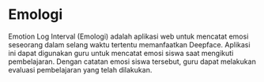 # Emologi
Emotion Log Interval (Emologi) adalah aplikasi web untuk mencatat emosi seseorang dalam selang waktu tertentu memanfaatkan Deepface. Aplikasi ini dapat digunakan guru untuk mencatat emosi siswa saat mengikuti pembelajaran. Dengan catatan emosi siswa tersebut, guru dapat melakukan evaluasi pembelajaran yang telah dilakukan.
